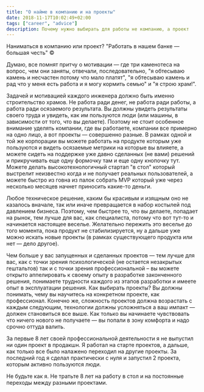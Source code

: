 ```yaml
---
title: "О найме в компанию и на проекты"
date: 2018-11-17T10:02:49+02:00
tags: ["career", "advice"]
description: Почему нужно выбирать для работы не компанию, а проект
---
```


Наниматься в компанию или проект? "Работать в нашем банке — большая честь" ©

Думаю, все помнят притчу о мотивации — где три каменотеса на вопрос, чем они заняты, отвечали, последовательно, "я обтесываю камень и несчастен потому что мало платят", "я обтесываю камень и рад что у меня есть работа и я могу кормить семью" и "я строю храм!". 

Задачей и мотивацией каждого инженера должно быть именно строительство храмов. Не работа ради денег, не работа ради работы, а работа ради осязаемого результата. Вы должны увидеть результаты своего труда и увидеть, как им пользуются люди (или машины, в зависимости от того, что вы делаете).  Поэтому не стоит особенное внимание уделять компании, где вы работаете, компании все примерно на одно лицо, а вот проекты — совершенно разные. В рамках одной и той же корпорации вы можете работать на продукте которым уже пользуются и видеть осязаемые метрики на которые вы влияете, а можете сидеть на поддержке уже давно сделанных (не вами) решений и прикручивать еще одну формочку там и еще одну кнопочку тут. Можете делать высокотехнологичный стартап "в стол" который выстрелит неизвестно когда и не получает реальных пользователей, а можете быстро из говна из палок собрать MVP который уже через несколько месяцев начнет приносить какие-то деньги.

Любое техническое решение, каким бы красивым и изящным оно не казалось вначале, так или иначе превращается в набор костылей под давлением бизнеса. Поэтому, чем быстрее то, что вы делаете, попадает на рынок, тем лучше для вас, как специалиста, потому что вот тут-то и начинается настоящее веселье. Желательно пережить это веселье до того момента, пока продукт не стабилизируется, ну а дальше уже можно искать новые проекты (в рамках существующего продукта или нет — дело другое).

Чем больше у вас запущенных и сделанных проектов — тем лучше для вас, как с точки зрения психологической (не остается незакрытых гештальтов) так и с точки зрения профессиональной – вы можете открыто аппелировать к своему опыту в разработке законченного решения, понимаете трудности каждого из этапов разработки и имеете опыт в эксплуатации решения.
Как выбирать проекты? Вы должны понимать, чему вы научитесь на конкретном проекте, как профессионал. Конечно же, сложность проектов должна возрастать с каждым следующим, технологии должны усложняться а ваш импакт — должен становиться все выше. Как только вы начинаете чувствовать что ничего нового не получаете — вы попали в зону комфорта и надо срочно оттуда валить.

За первые 8 лет своей профессиональной деятельности я не выпустил ни один проект в продакшн. Я работал на старте проектов, а дальше, как только все было налажено переходил на другие проекты. 
За последний год я сделал практически с нуля и запустил 2 проекта, которым активно пользуются люди. 

Не будьте как я. Не тратьте 8 лет на работу в стол и на постоянные переходы между разными проектами.
